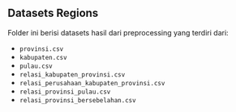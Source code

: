 ## Datasets Regions

Folder ini berisi datasets hasil dari preprocessing yang terdiri dari:

- `provinsi.csv`
- `kabupaten.csv`
- `pulau.csv`
- `relasi_kabupaten_provinsi.csv`
- `relasi_perusahaan_kabupaten_provinsi.csv`
- `relasi_provinsi_pulau.csv`
- `relasi_provinsi_bersebelahan.csv`
